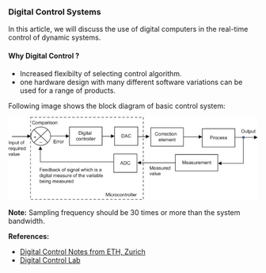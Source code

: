 ### Digital Control Systems


In this article, we will discuss the use of digital computers in the real-time control of dynamic systems.  
#### Why Digital Control ?   
- Increased flexibilty of selecting control algorithm.   
- one hardware design with many different software variations can be used for a range of products.   

Following image shows the block diagram of basic control system: 

![Block Diagram of Digital Control System](/images/DC.jpg)

<!--- <p align="center">
  <img src="/images/DC.jpg">
</p>
<p align="center">
  <img width="460" height="300" src="http://www.fillmurray.com/460/300">
</p> --->

**Note:** Sampling frequency should be 30 times or more than the system bandwidth.



**References:**
- [Digital Control Notes from ETH, Zurich](https://ethz.ch/content/dam/ethz/special-interest/mavt/dynamic-systems-n-control/idsc-dam/Lectures/Digital-Control-Systems/Slides_DigReg_2013.pdf)  
- [Digital Control Lab](http://mocha-java.uccs.edu/CSL/ece4560.pdf)

